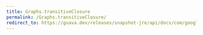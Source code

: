 ```yaml
---
title: Graphs.transitiveClosure
permalink: /Graphs.transitiveClosure/
redirect_to: https://guava.dev/releases/snapshot-jre/api/docs/com/google/common/graph/Graphs.html#transitiveClosure-com.google.common.graph.Graph-
---
```

